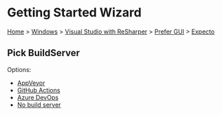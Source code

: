 <!--
GENERATED FILE - DO NOT EDIT
This file was generated by [MarkdownSnippets](https://github.com/SimonCropp/MarkdownSnippets).
Source File: /docs/mdsource/wiz/Windows_VisualStudioWithReSharper_Gui_Expecto.source.md
To change this file edit the source file and then run MarkdownSnippets.
-->

# Getting Started Wizard

[Home](/docs/wiz/readme.md) > [Windows](Windows.md) > [Visual Studio with ReSharper](Windows_VisualStudioWithReSharper.md) > [Prefer GUI](Windows_VisualStudioWithReSharper_Gui.md) > [Expecto](Windows_VisualStudioWithReSharper_Gui_Expecto.md)

## Pick BuildServer

Options:
 * [AppVeyor](Windows_VisualStudioWithReSharper_Gui_Expecto_AppVeyor.md)
 * [GitHub Actions](Windows_VisualStudioWithReSharper_Gui_Expecto_GitHubActions.md)
 * [Azure DevOps](Windows_VisualStudioWithReSharper_Gui_Expecto_AzureDevOps.md)
 * [No build server](Windows_VisualStudioWithReSharper_Gui_Expecto_None.md)
